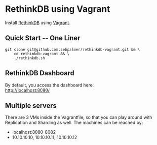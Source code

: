 # RethinkDB using Vagrant
Install [RethinkDB](http://rethinkdb.com) using [Vagrant](http://vagrantup.com).

## Quick Start -- One Liner
    git clone git@github.com:zebpalmer/rethinkdb-vagrant.git && \
        cd rethinkdb-vagrant && \
        ./rethinkdb.sh

## RethinkDB Dashboard
By default, you access the dashboard here:  
[http://localhost:8080/](http://localhost:8080/)

## Multiple servers
There are 3 VMs inside the Vagrantfile, so that you can play around with Replication and Sharding as well.
The machines can be reached by:

* localhost:8080-8082
* 10.10.10.10, 10.10.10.11, 10.10.10.12
